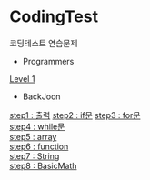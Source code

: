 # CodingTest
코딩테스트 연습문제

  * Programmers
  
  [Level 1](https://github.com/YJun1364/CodingTest/tree/main/programmers/step1)
  
  
  * BackJoon
  
  [step1 : 출력](https://github.com/YJun1364/CodingTest/tree/main/backJoon/step1_print)  [step2 : if문](https://github.com/YJun1364/CodingTest/tree/main/backJoon/step2_if)    [step3 : for문](https://github.com/YJun1364/CodingTest/tree/main/backJoon/step3_for)
  <br>
  [step4 : while문](https://github.com/YJun1364/CodingTest/tree/main/backJoon/step4_while)
  <br>
  [step5 : array](https://github.com/YJun1364/CodingTest/tree/main/backJoon/step5_array)
  <br>
  [step6 : function](https://github.com/YJun1364/CodingTest/tree/main/backJoon/step6_function)
   <br>
  [step7 : String](https://github.com/YJun1364/CodingTest/tree/main/backJoon/step7_String)
   <br>
  [step8 : BasicMath](https://github.com/YJun1364/CodingTest/tree/main/backJoon/step8_BasicMath)
